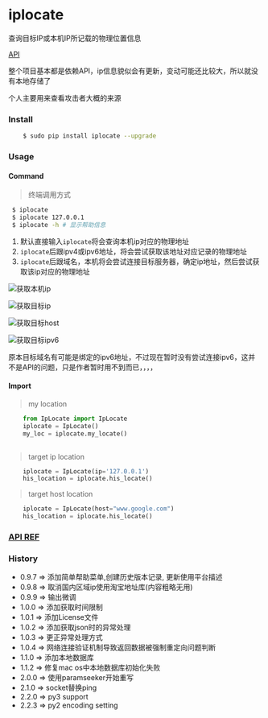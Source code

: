 # iplocate

查询目标IP或本机IP所记载的物理位置信息

[API](http://ipinfo.io)

整个项目基本都是依赖API，ip信息貌似会有更新，变动可能还比较大，所以就没有本地存储了

个人主要用来查看攻击者大概的来源

### Install

```bash
	$ sudo pip install iplocate --upgrade
```

### Usage

#### Command

> 终端调用方式

```bash
 $ iplocate
 $ iplocate 127.0.0.1
 $ iplocate -h # 显示帮助信息
```

1. 默认直接输入`iplocate`将会查询本机ip对应的物理地址
2. `iplocate`后跟ipv4或ipv6地址，将会尝试获取该地址对应记录的物理地址
3. `iplocate`后跟域名，本机将会尝试连接目标服务器，确定ip地址，然后尝试获取该ip对应的物理地址

![获取本机ip](https://static.hellflame.net/resource/bd65a3f23dc3401799e1070ea9f92c17)

![获取目标ip](https://static.hellflame.net/resource/e1b8e823e3751b9a7a8b38be1f7a11f7)

![获取目标host](https://static.hellflame.net/resource/79241896584a5900c416052c7a83b295)

![获取目标ipv6](https://static.hellflame.net/resource/6f137d12f6a86cadea56241e906bac64)

原本目标域名有可能是绑定的ipv6地址，不过现在暂时没有尝试连接ipv6，这并不是API的问题，只是作者暂时用不到而已，，，，

#### Import

> my location

```python
	from IpLocate import IpLocate
	iplocate = IpLocate()
	my_loc = iplocate.my_locate()
	
```

> target ip location

```python
	iplocate = IpLocate(ip='127.0.0.1')
	his_location = iplocate.his_locate()
```

> target host location

```python
	iplocate = IpLocate(host="www.google.com")
	his_location = iplocate.his_locate()
```

### [API REF](http://ipinfo.io/)


### History

+ 0.9.7 => 添加简单帮助菜单,创建历史版本记录, 更新使用平台描述
+ 0.9.8 => 取消国内区域ip使用淘宝地址库(内容粗略无用)
+ 0.9.9 => 输出微调
+ 1.0.0 => 添加获取时间限制
+ 1.0.1 => 添加License文件
+ 1.0.2 => 添加获取json时的异常处理
+ 1.0.3 => 更正异常处理方式
+ 1.0.4 => 网络连接验证机制导致返回数据被强制重定向问题判断
+ 1.1.0 => 添加本地数据库
+ 1.1.2 => 修复mac os中本地数据库初始化失败
+ 2.0.0 => 使用paramseeker开始重写
+ 2.1.0 => socket替换ping
+ 2.2.0 => py3 support
+ 2.2.3 => py2 encoding setting